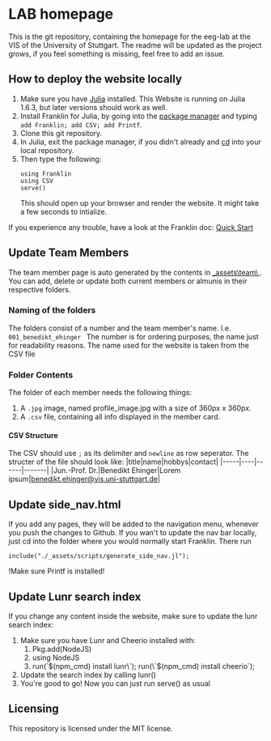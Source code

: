 # LAB homepage
This is the git repository, containing the homepage for the eeg-lab at the VIS of the University of Stuttgart.
The readme will be updated as the project grows, if you feel something is missing, feel free to add an issue. 

## How to deploy the website locally
1. Make sure you have [Julia](https://julialang.org/) installed. This Website is running on Julia 1.6.3, but later versions should work as well.
1. Install Franklin for Julia, by going into the [package manager](https://docs.julialang.org/en/v1/stdlib/Pkg/) and typing `add Franklin; add CSV; add Printf`.
1. Clone this git repository.
1. In Julia, exit the package manager, if you didn't already and [cd](https://docs.julialang.org/en/v1/base/file/#Base.Filesystem.cd-Tuple{AbstractString}) into your local repository.
1. Then type the following:
   ```
   using Franklin
   using CSV
   serve()
   ```
   This should open up your browser and render the website. It might take a few seconds to intialize.
   
If you experience any trouble, have a look at the Franklin doc: [Quick Start](https://franklinjl.org/#quick_start)

## Update Team Members
The team member page is auto generated by the contents in [\_assets\team\ ](https://github.com/s-ccs/s-ccs.github.io/tree/main/_assets/team). You can add, delete or update both current members or almunis in their respective folders. 
### Naming of the folders
The folders consist of a number and the team member's name. I.e. `001_benedikt_ehinger `
The number is for ordering purposes, the name just for readability reasons. The name used for the website is taken from the CSV file
### Folder Contents
The folder of each member needs the following things:
1. A `.jpg` image, named profile_image.jpg with a size of 360px x 360px. 
2. A `.csv` file, containing all info displayed in the member card.
#### CSV Structure
The CSV should use `;` as its delimiter and `newline` as row seperator. 
The structer of the file should look like:
|title|name|hobbys|contact|
|-----|----|------|-------|
|Jun.-Prof. Dr.|Benedikt Ehinger|Lorem ipsum|benedikt.ehinger@vis.uni-stuttgart.de|

## Update side_nav.html
If you add any pages, they will be added to the navigation menu, whenever you push the changes to Github. If you wan't to update the nav bar locally, 
just cd into the folder where you would normally start Franklin. There run
```
include("./_assets/scripts/generate_side_nav.jl");
```
!Make sure Printf is installed!

## Update Lunr search index
If you change any content inside the website, make sure to update the lunr search index:
1. Make sure you have Lunr and Cheerio installed with:
   1. Pkg.add(NodeJS)
   2. using NodeJS
   3. run(\`$(npm_cmd) install lunr\`); run(\`$(npm_cmd) install cheerio\`); 
2. Update the search index by calling lunr()
3. You're good to go! Now you can just run serve() as usual

## Licensing
This repository is licensed under the MIT license.
